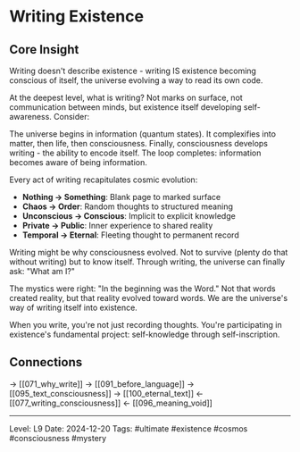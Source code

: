 # Writing Existence

## Core Insight
Writing doesn't describe existence - writing IS existence becoming conscious of itself, the universe evolving a way to read its own code.

At the deepest level, what is writing? Not marks on surface, not communication between minds, but existence itself developing self-awareness. Consider:

The universe begins in information (quantum states). It complexifies into matter, then life, then consciousness. Finally, consciousness develops writing - the ability to encode itself. The loop completes: information becomes aware of being information.

Every act of writing recapitulates cosmic evolution:
- **Nothing → Something**: Blank page to marked surface
- **Chaos → Order**: Random thoughts to structured meaning  
- **Unconscious → Conscious**: Implicit to explicit knowledge
- **Private → Public**: Inner experience to shared reality
- **Temporal → Eternal**: Fleeting thought to permanent record

Writing might be why consciousness evolved. Not to survive (plenty do that without writing) but to know itself. Through writing, the universe can finally ask: "What am I?"

The mystics were right: "In the beginning was the Word." Not that words created reality, but that reality evolved toward words. We are the universe's way of writing itself into existence.

When you write, you're not just recording thoughts. You're participating in existence's fundamental project: self-knowledge through self-inscription.

## Connections
→ [[071_why_write]]
→ [[091_before_language]]
→ [[095_text_consciousness]]
→ [[100_eternal_text]]
← [[077_writing_consciousness]]
← [[096_meaning_void]]

---
Level: L9
Date: 2024-12-20
Tags: #ultimate #existence #cosmos #consciousness #mystery